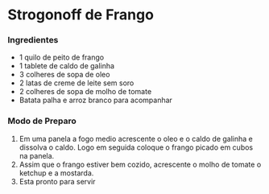 # Strogonoff de Frango

### Ingredientes

- 1 quilo de peito de frango 
- 1 tablete de caldo de galinha
- 3 colheres de sopa de oleo
- 2 latas de creme de leite sem soro
- 2 colheres de sopa de molho de tomate
- Batata palha e arroz branco para acompanhar

### Modo de Preparo

1. Em uma panela a fogo medio acrescente o oleo e o caldo de galinha e dissolva o caldo. Logo em seguida coloque o frango picado em cubos na panela.
2. Assim que o frango estiver bem cozido, acrescente o molho de tomate o ketchup e a mostarda.
3. Esta pronto para servir